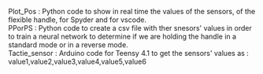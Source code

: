 Plot_Pos : Python code to show in real time the values of the sensors, of the flexible handle, for Spyder and for vscode.  
PPorPS : Python code to create a csv file with ther snesors' values in order to train a neural network to determine if we are holding the handle in a standard mode or in a reverse mode.  
Tactie_sensor : Arduino code for Teensy 4.1 to get the sensors' values as : value1,value2,value3,value4,value5,value6

